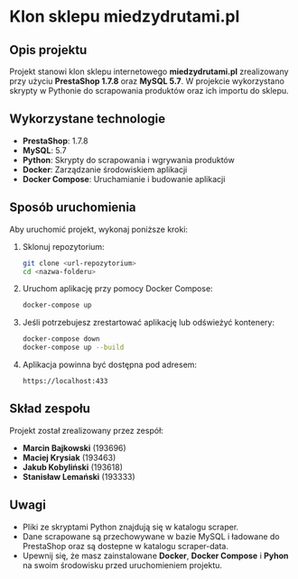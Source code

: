 # Klon sklepu **miedzydrutami.pl**

## Opis projektu

Projekt stanowi klon sklepu internetowego **miedzydrutami.pl** zrealizowany przy użyciu **PrestaShop 1.7.8** oraz **MySQL 5.7**. W projekcie wykorzystano skrypty w Pythonie do scrapowania produktów oraz ich importu do sklepu.

## Wykorzystane technologie

- **PrestaShop**: 1.7.8
- **MySQL**: 5.7
- **Python**: Skrypty do scrapowania i wgrywania produktów
- **Docker**: Zarządzanie środowiskiem aplikacji
- **Docker Compose**: Uruchamianie i budowanie aplikacji

## Sposób uruchomienia

Aby uruchomić projekt, wykonaj poniższe kroki:

1. Sklonuj repozytorium:
   ```bash
   git clone <url-repozytorium>
   cd <nazwa-folderu>
   ```

2. Uruchom aplikację przy pomocy Docker Compose:
   ```bash
   docker-compose up
   ```

3. Jeśli potrzebujesz zrestartować aplikację lub odświeżyć kontenery:
   ```bash
   docker-compose down
   docker-compose up --build
   ```

4. Aplikacja powinna być dostępna pod adresem:
   ```
   https://localhost:433
   ```

## Skład zespołu

Projekt został zrealizowany przez zespół:

- **Marcin Bajkowski** (193696)
- **Maciej Krysiak** (193463)
- **Jakub Kobyliński** (193618)
- **Stanisław Lemański** (193333)

## Uwagi

- Pliki ze skryptami Python znajdują się w katalogu scraper.
- Dane scrapowane są przechowywane w bazie MySQL i ładowane do PrestaShop oraz są dostepne w katalogu scraper-data.
- Upewnij się, że masz zainstalowane **Docker**, **Docker Compose** i **Pyhon** na swoim środowisku przed uruchomieniem projektu.

